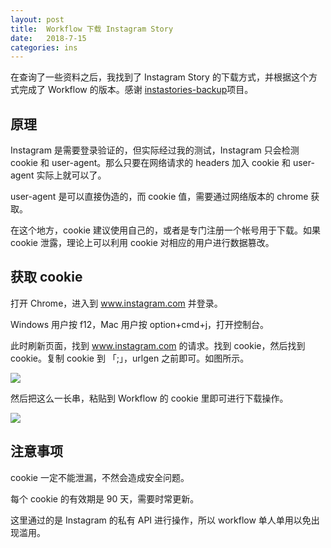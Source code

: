```yaml
---
layout: post
title:  Workflow 下载 Instagram Story
date:   2018-7-15
categories: ins
---
```


在查询了一些资料之后，我找到了 Instagram Story 的下载方式，并根据这个方式完成了 Workflow 的版本。感谢 [instastories-backup](https://github.com/tensojka/instastories-backup)项目。

## 原理

Instagram 是需要登录验证的，但实际经过我的测试，Instagram 只会检测 cookie 和 user-agent。那么只要在网络请求的 headers 加入 cookie 和 user-agent 实际上就可以了。

user-agent 是可以直接伪造的，而 cookie 值，需要通过网络版本的 chrome 获取。

在这个地方，cookie 建议使用自己的，或者是专门注册一个帐号用于下载。如果 cookie 泄露，理论上可以利用 cookie 对相应的用户进行数据篡改。

## 获取 cookie

打开 Chrome，进入到 www.instagram.com 并登录。

Windows 用户按 f12，Mac 用户按 option+cmd+j，打开控制台。

此时刷新页面，找到 www.instagram.com 的请求。找到 cookie，然后找到 cookie。复制 cookie 到 「;」，urlgen 之前即可。如图所示。

![](http://walkginkgo.com/images/ins/ins0.png)

然后把这么一长串，粘贴到 Workflow 的 cookie 里即可进行下载操作。

![](http://walkginkgo.com/images/ins/ins1.png)

## 注意事项

cookie 一定不能泄漏，不然会造成安全问题。

每个 cookie 的有效期是 90 天，需要时常更新。

这里通过的是 Instagram 的私有 API 进行操作，所以 workflow 单人单用以免出现滥用。